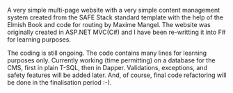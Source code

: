 A very simple multi-page website with a very simple content management system created from the SAFE Stack standard template with the help of the Elmish Book and code for routing by Maxime Mangel. The website was originally created in ASP.NET MVC(C#) and I have been re-writting it into F# for learning purposes.

The coding is still ongoing. The code contains many lines for learning purposes only. Currently working (time permitting) on a database for the CMS, first in plain T-SQL, then in Dapper. Validations, exceptions, and safety features will be added later. And, of course, final code refactoring will be done in the finalisation period :-).